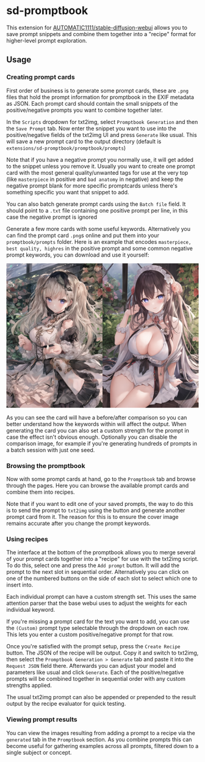 # sd-promptbook

This extension for [AUTOMATIC1111/stable-diffusion-webui](https://github.com/AUTOMATIC1111/stable-diffusion-webui) allows you to save prompt snippets and combine them together into a "recipe" format for higher-level prompt exploration.

## Usage

### Creating prompt cards

First order of business is to generate some prompt cards, these are `.png` files that hold the prompt information for promptbook in the EXIF metadata as JSON. Each prompt card should contain the small snippets of the positive/negative prompts you want to combine together later.

In the `Scripts` dropdown for txt2img, select `Promptbook Generation` and then the `Save Prompt` tab. Now enter the snippet you want to use into the positive/negative fields of the txt2img UI and press `Generate` like usual. This will save a new prompt card to the output directory (default is `extensions/sd-promptbook/promptbook/prompts`)

Note that if you have a negative prompt you normally use, it will get added to the snippet unless you remove it. Usually you want to create one prompt card with the most general quality/unwanted tags for use at the very top (like `masterpiece` in positive and `bad anatomy` in negative) and keep the negative prompt blank for more specific promptcards unless there's something specific you want that snippet to add.

You can also batch generate prompt cards using the `Batch file` field. It should point to a `.txt` file containing one positive prompt per line, in this case the negative prompt is ignored

Generate a few more cards with some useful keywords. Alternatively you can find the prompt card `.png`s online and put them into your `promptbook/prompts` folder. Here is an example that encodes `masterpiece, best quality, highres` in the positive prompt and some common negative prompt keywords, you can download and use it yourself:

![masterpiece + unwanted + bad anatomy](https://github.com/space-nuko/sd-promptbook/raw/master/static/masterpiece%20%2B%20unwanted%20%2B%20bad%20anatomy.png)

As you can see the card will have a before/after comparison so you can better understand how the keywords within will affect the output. When generating the card you can also set a custom strength for the prompt in case the effect isn't obvious enough. Optionally you can disable the comparison image, for example if you're generating hundreds of prompts in a batch session with just one seed.

### Browsing the promptbook

Now with some prompt cards at hand, go to the `Promptbook` tab and browse through the pages. Here you can browse the available prompt cards and combine them into recipes.

Note that if you want to edit one of your saved prompts, the way to do this is to send the prompt to `txt2img` using the button and generate another prompt card from it. The reason for this is to ensure the cover image remains accurate after you change the prompt keywords.

### Using recipes

The interface at the bottom of the promptbook allows you to merge several of your prompt cards together into a "recipe" for use with the txt2img script. To do this, select one and press the `Add prompt` button. It will add the prompt to the next slot in sequential order. Alternatively you can click on one of the numbered buttons on the side of each slot to select which one to insert into.

Each individual prompt can have a custom strength set. This uses the same attention parser that the base webui uses to adjust the weights for each individual keyword.

If you're missing a prompt card for the text you want to add, you can use the `(Custom)` prompt type selectable through the dropdown on each row. This lets you enter a custom positive/negative prompt for that row.

Once you're satisfied with the prompt setup, press the `Create Recipe` button. The JSON of the recipe will be output. Copy it and switch to txt2img, then select the `Promptbook Generation > Generate` tab and paste it into the `Request JSON` field there. Afterwards you can adjust your model and parameters like usual and click `Generate`. Each of the positive/negative prompts will be combined together in sequential order with any custom strengths applied. 

The usual txt2img prompt can also be appended or prepended to the result output by the recipe evaluator for quick testing.

### Viewing prompt results

You can view the images resulting from adding a prompt to a recipe via the `generated` tab in the `Promptbook` section. As you combine prompts this can become useful for gathering examples across all prompts, filtered down to a single subject or concept.
